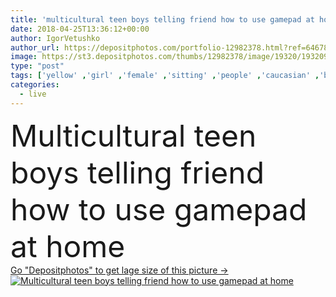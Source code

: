 ```yaml
---
title: 'multicultural teen boys telling friend how to use gamepad at home'
date: 2018-04-25T13:36:12+00:00
author: IgorVetushko
author_url: https://depositphotos.com/portfolio-12982378.html?ref=64678756
image: https://st3.depositphotos.com/thumbs/12982378/image/19320/193209458/api_thumb_450.jpg?forcejpeg=true
type: "post"
tags: ['yellow' ,'girl' ,'female' ,'sitting' ,'people' ,'caucasian' ,'boys' ,'friendship' ,'male' ,'children' ,'kids' ,'home' ,'playing' ,'electronics' ,'together' ,'togetherness' ,'friends' ,'indoors' ,'apartment' ,'casual' ,'joystick' ,'sofa' ,'teens' ,'use' ,'telling' ,'teenagers' ,'Gamepad' ,'multicultural' ,'multiethnic' ,'interracial' ,'copy space' ,'african american' ,'Living Room' ,'black boy' ,'having fun' ,'Video Game' ,'spending time' ]
categories: 
  - live
---
```

<div aling="center">
            <font size="60"> Multicultural teen boys telling friend how to use gamepad at home</font>   
</div>
<div>
    <a href='https://depositphotos.com/193209458/stock-photo-multicultural-teen-boys-telling-friend.html?ref=64678756' target=_blank > Go "Depositphotos" to get lage size of this picture ->
        <img href='https://depositphotos.com/193209458/stock-photo-multicultural-teen-boys-telling-friend.html?ref=64678756' src='https://st3.depositphotos.com/12982378/19320/i/950/depositphotos_193209458-stock-photo-multicultural-teen-boys-telling-friend.jpg?forcejpeg=true' alt='Multicultural teen boys telling friend how to use gamepad at home' >
    </a>
</div>
